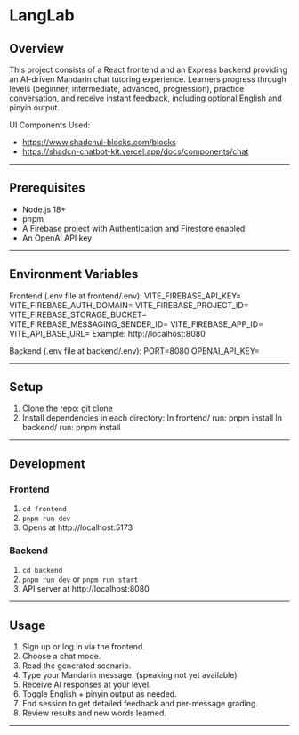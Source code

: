 # LangLab

## Overview

This project consists of a React frontend and an Express backend providing an AI-driven Mandarin chat tutoring experience. Learners progress through levels (beginner, intermediate, advanced, progression), practice conversation, and receive instant feedback, including optional English and pinyin output.

UI Components Used:
- https://www.shadcnui-blocks.com/blocks
- https://shadcn-chatbot-kit.vercel.app/docs/components/chat

---

## Prerequisites

- Node.js 18+
- pnpm
- A Firebase project with Authentication and Firestore enabled
- An OpenAI API key

---

## Environment Variables

Frontend (.env file at frontend/.env):
    VITE_FIREBASE_API_KEY=
    VITE_FIREBASE_AUTH_DOMAIN=
    VITE_FIREBASE_PROJECT_ID=
    VITE_FIREBASE_STORAGE_BUCKET=
    VITE_FIREBASE_MESSAGING_SENDER_ID=
    VITE_FIREBASE_APP_ID=
    VITE_API_BASE_URL=   Example: http://localhost:8080

Backend (.env file at backend/.env):
    PORT=8080
    OPENAI_API_KEY=

---

## Setup

1. Clone the repo:
       git clone <your-repo-url>
2. Install dependencies in each directory:
    In frontend/ run:
        pnpm install
    In backend/ run:
        pnpm install

---

## Development

### Frontend

1. `cd frontend`
2. `pnpm run dev`
3. Opens at http://localhost:5173

### Backend

1. `cd backend`
2. `pnpm run dev`  or `pnpm run start`
3. API server at http://localhost:8080

---

## Usage

1. Sign up or log in via the frontend.
2. Choose a chat mode.
3. Read the generated scenario.
4. Type your Mandarin message. (speaking not yet available)
5. Receive AI responses at your level.
6. Toggle English + pinyin output as needed.
7. End session to get detailed feedback and per-message grading.
8. Review results and new words learned.

---
